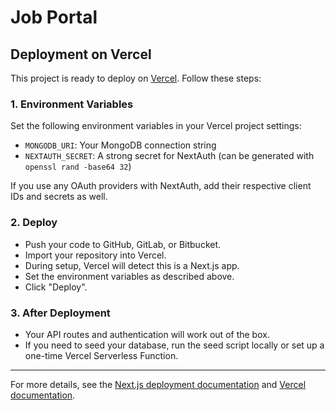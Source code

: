 # Job Portal

## Deployment on Vercel

This project is ready to deploy on [Vercel](https://vercel.com/). Follow these steps:

### 1. Environment Variables
Set the following environment variables in your Vercel project settings:

- `MONGODB_URI`: Your MongoDB connection string
- `NEXTAUTH_SECRET`: A strong secret for NextAuth (can be generated with `openssl rand -base64 32`)

If you use any OAuth providers with NextAuth, add their respective client IDs and secrets as well.

### 2. Deploy
- Push your code to GitHub, GitLab, or Bitbucket.
- Import your repository into Vercel.
- During setup, Vercel will detect this is a Next.js app.
- Set the environment variables as described above.
- Click "Deploy".

### 3. After Deployment
- Your API routes and authentication will work out of the box.
- If you need to seed your database, run the seed script locally or set up a one-time Vercel Serverless Function.

---

For more details, see the [Next.js deployment documentation](https://nextjs.org/docs/deployment) and [Vercel documentation](https://vercel.com/docs/concepts/projects/environment-variables). 
